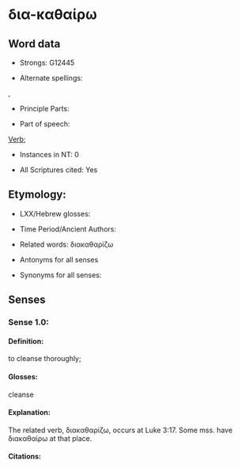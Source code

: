 # δια-καθαίρω

<!-- Status: S2=NeedsFinalCheck -->
<!-- Lexica used for edits:   -->

## Word data

* Strongs: G12445

* Alternate spellings:

, 

* Principle Parts: 


* Part of speech: 

[Verb](http://ugg.readthedocs.io/en/latest/verb.html); 

* Instances in NT: 0

* All Scriptures cited: Yes

## Etymology: 


* LXX/Hebrew glosses: 


* Time Period/Ancient Authors: 


* Related words: διακαθαρίζω

* Antonyms for all senses

* Synonyms for all senses: 

## Senses 

### Sense  1.0: 

#### Definition: 
to cleanse thoroughly; 

#### Glosses: 

cleanse

#### Explanation: 
The related verb, διακαθαρίζω, occurs at Luke 3:17.  Some mss. have διακαθαίρω at that place.

#### Citations: 


